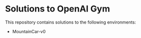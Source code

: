 # Solutions to OpenAI Gym

This repository contains solutions to the following environments:
- MountainCar-v0
